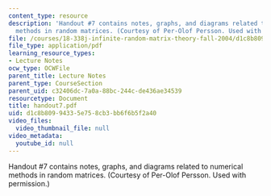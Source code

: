 ```yaml
---
content_type: resource
description: 'Handout #7 contains notes, graphs, and diagrams related to numerical
  methods in random matrices. (Courtesy of Per-Olof Persson. Used with permission.)'
file: /courses/18-338j-infinite-random-matrix-theory-fall-2004/d1c8b80994335e758cb3bb6f6b5f2a40_handout7.pdf
file_type: application/pdf
learning_resource_types:
- Lecture Notes
ocw_type: OCWFile
parent_title: Lecture Notes
parent_type: CourseSection
parent_uid: c32406dc-7a0a-88bc-244c-de436ae34539
resourcetype: Document
title: handout7.pdf
uid: d1c8b809-9433-5e75-8cb3-bb6f6b5f2a40
video_files:
  video_thumbnail_file: null
video_metadata:
  youtube_id: null
---
```

Handout #7 contains notes, graphs, and diagrams related to numerical methods in random matrices. (Courtesy of Per-Olof Persson. Used with permission.)


